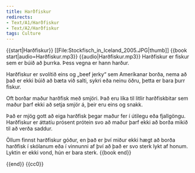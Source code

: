 ```yaml
---
title: Harðfiskur
redirects:
- Text/A1/Harðfiskur
- Text/A2/Harðfiskur
tags: Culture
---
```


{{start|Harðfiskur}}
<level a2/>
[[File:Stockfisch_in_Iceland_2005.JPG|thumb]]
{{book start|audio=Harðfiskur.mp3}}
{{audio|Harðfiskur.mp3}}
Harðfiskur er fiskur sem er búið að þurrka. Þess vegna er hann harður.

Harðfiskur er svolítið eins og „beef jerky“ sem Ameríkanar borða, nema að það er ekki búið að bæta við salti, sykri eða neinu öðru, þetta er bara þurr fiskur.

Oft borðar maður harðfisk með smjöri. Það eru líka til litlir harðfiskbitar sem maður þarf ekki að setja smjör á, þeir eru eins og snakk.

Það er mjög gott að eiga harðfisk þegar maður fer í útilegu eða fjallgöngu. Harðfiskur er áttatíu prósent prótein svo að maður þarf ekki að borða mikið til að verða saddur.

Öllum finnst harðfiskur góður, en það er því miður ekki hægt að borða harðfisk í skólanum eða í vinnunni af því að það er svo sterk lykt af honum. Lyktin er ekki vond, hún er bara sterk.
{{book end}}


{{end}}
<noinclude>{{cc0}}</noinclude>